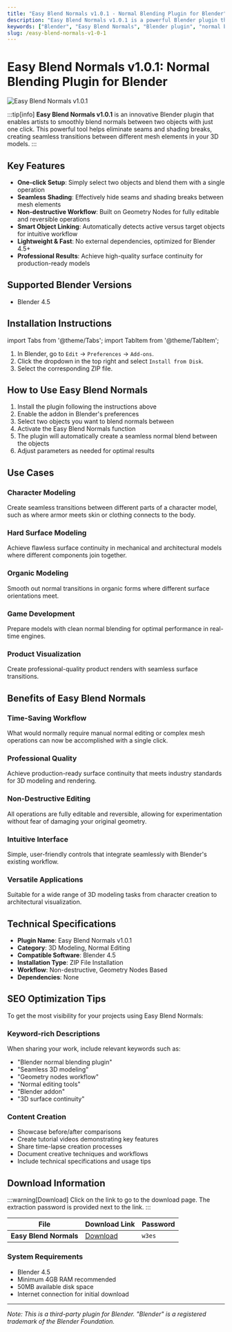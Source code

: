 ```yaml
---
title: "Easy Blend Normals v1.0.1 - Normal Blending Plugin for Blender"
description: "Easy Blend Normals v1.0.1 is a powerful Blender plugin that allows you to smoothly blend normals between two objects with just one click. Achieve seamless shading by hiding seams and shading breaks."
keywords: ["Blender", "Easy Blend Normals", "Blender plugin", "normal blending", "seamless shading", "geometry nodes", "3D modeling", "Blender 4.5"]
slug: /easy-blend-normals-v1-0-1
---
```

<!--Above is frontmatter Part-generate depend on content meet Google Seo, you need to balance automation efficiency with Google’s core ranking factors—especially E-E-A-T (Experience, Expertise, Authoritativeness, Trustworthiness), -->

<!--First Part-This is Title -->
# Easy Blend Normals v1.0.1: Normal Blending Plugin for Blender

<!--Second Part-This is First Banner -->
![Easy Blend Normals v1.0.1](https://www.gfxcamp.com/wp-content/uploads/2025/08/Easy-Blend-Normals.jpg)

:::tip[info]
**Easy Blend Normals v1.0.1** is an innovative Blender plugin that enables artists to smoothly blend normals between two objects with just one click. This powerful tool helps eliminate seams and shading breaks, creating seamless transitions between different mesh elements in your 3D models.
:::

## Key Features

- **One-click Setup**: Simply select two objects and blend them with a single operation
- **Seamless Shading**: Effectively hide seams and shading breaks between mesh elements
- **Non-destructive Workflow**: Built on Geometry Nodes for fully editable and reversible operations
- **Smart Object Linking**: Automatically detects active versus target objects for intuitive workflow
- **Lightweight & Fast**: No external dependencies, optimized for Blender 4.5+
- **Professional Results**: Achieve high-quality surface continuity for production-ready models

## Supported Blender Versions

- Blender 4.5

## Installation Instructions

import Tabs from '@theme/Tabs';
import TabItem from '@theme/TabItem';

<Tabs>
  <TabItem value="blender-4.5" label="Blender 4.5" default>
    <ol>
      <li>In Blender, go to <code>Edit</code> → <code>Preferences</code> → <code>Add-ons</code>.</li>
      <li>Click the dropdown in the top right and select <code>Install from Disk</code>.</li>
      <li>Select the corresponding ZIP file.</li>
    </ol>
  </TabItem>
</Tabs>

## How to Use Easy Blend Normals

1. Install the plugin following the instructions above
2. Enable the addon in Blender's preferences
3. Select two objects you want to blend normals between
4. Activate the Easy Blend Normals function
5. The plugin will automatically create a seamless normal blend between the objects
6. Adjust parameters as needed for optimal results

## Use Cases

### Character Modeling
Create seamless transitions between different parts of a character model, such as where armor meets skin or clothing connects to the body.

### Hard Surface Modeling
Achieve flawless surface continuity in mechanical and architectural models where different components join together.

### Organic Modeling
Smooth out normal transitions in organic forms where different surface orientations meet.

### Game Development
Prepare models with clean normal blending for optimal performance in real-time engines.

### Product Visualization
Create professional-quality product renders with seamless surface transitions.

## Benefits of Easy Blend Normals

### Time-Saving Workflow
What would normally require manual normal editing or complex mesh operations can now be accomplished with a single click.

### Professional Quality
Achieve production-ready surface continuity that meets industry standards for 3D modeling and rendering.

### Non-Destructive Editing
All operations are fully editable and reversible, allowing for experimentation without fear of damaging your original geometry.

### Intuitive Interface
Simple, user-friendly controls that integrate seamlessly with Blender's existing workflow.

### Versatile Applications
Suitable for a wide range of 3D modeling tasks from character creation to architectural visualization.

## Technical Specifications

- **Plugin Name**: Easy Blend Normals v1.0.1
- **Category**: 3D Modeling, Normal Editing
- **Compatible Software**: Blender 4.5
- **Installation Type**: ZIP File Installation
- **Workflow**: Non-destructive, Geometry Nodes Based
- **Dependencies**: None

## SEO Optimization Tips

To get the most visibility for your projects using Easy Blend Normals:

### Keyword-rich Descriptions
When sharing your work, include relevant keywords such as:
- "Blender normal blending plugin"
- "Seamless 3D modeling"
- "Geometry nodes workflow"
- "Normal editing tools"
- "Blender addon"
- "3D surface continuity"

### Content Creation
- Showcase before/after comparisons
- Create tutorial videos demonstrating key features
- Share time-lapse creation processes
- Document creative techniques and workflows
- Include technical specifications and usage tips

<!-- The Last Part-Download -->
## Download Information

:::warning[Download]
Click on the link to go to the download page. The extraction password is provided next to the link.
:::

| File                     | Download Link                                                           | Password |
| ------------------------ | ----------------------------------------------------------------------- | -------- |
| **Easy Blend Normals**   | [Download](https://pan.baidu.com/s/1hdbvmrsNTaYX21ex5y2NwA?pwd=w3es)    | `w3es`   |

### System Requirements
- Blender 4.5
- Minimum 4GB RAM recommended
- 50MB available disk space
- Internet connection for initial download

---

*Note: This is a third-party plugin for Blender. "Blender" is a registered trademark of the Blender Foundation.*